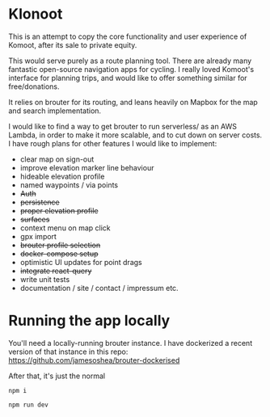 # Klonoot

This is an attempt to copy the core functionality and user experience of Komoot, after its sale to private equity.

This would serve purely as a route planning tool. There are already many fantastic open-source navigation apps for cycling. I really loved Komoot's interface for planning trips, and would like to offer something similar for free/donations.

It relies on brouter for its routing, and leans heavily on Mapbox for the map and search implementation.

I would like to find a way to get brouter to run serverless/ as an AWS Lambda, in order to make it more scalable, and to cut down on server costs. I have rough plans for other features I would like to implement:

- clear map on sign-out
- improve elevation marker line behaviour
- hideable elevation profile
- named waypoints / via points
- ~~Auth~~
- ~~persistence~~
- ~~proper elevation profile~~
- ~~surfaces~~
- context menu on map click
- gpx import
- ~~brouter profile selection~~
- ~~docker-compose setup~~
- optimistic UI updates for point drags
- ~~integrate react-query~~
- write unit tests
- documentation / site / contact / impressum etc.

# Running the app locally

You'll need a locally-running brouter instance. I have dockerized a recent version of that instance in this repo: https://github.com/jamesoshea/brouter-dockerised

After that, it's just the normal

`npm i`

`npm run dev`
